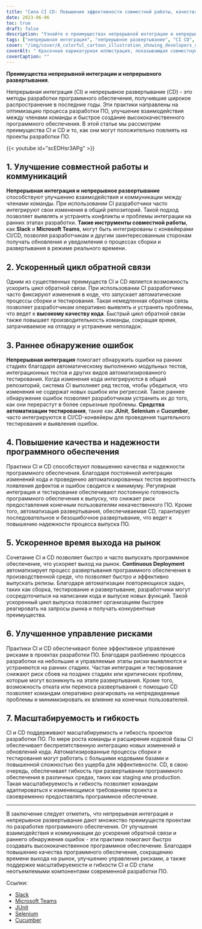 ```yaml
---
title: "Сила CI CD: Повышение эффективности совместной работы, качества и скорости"
date: 2023-06-06
toc: true
draft: false
description: "Узнайте о преимуществах непрерывной интеграции и непрерывного развертывания (CI CD) при разработке программного обеспечения, повышающих эффективность совместной работы, качество и скорость."
tags: ["непрерывная интеграция", "непрерывное развертывание", "CI CD", "разработка программного обеспечения", "сотрудничество", "связь", "контур обратной связи", "обнаружение ошибок", "качество программного обеспечения", "надежность", "время выхода на рынок", "управление рисками", "масштабируемость", "гибкость", "автоматизированное тестирование", "гибкая разработка", "DevOps", "производительность коллектива", "выпуски программного обеспечения", "автоматизация развертывания", "автоматизация тестирования", "быстрая поставка программного обеспечения", "гибкие методологии", "управление выпуском", "разработка программного обеспечения", "гибкие команды", "постоянное совершенствование", "тестирование программного обеспечения", "конвейеры развертывания", "процесс развертывания", "жизненный цикл разработки программного обеспечения"]
cover: "/img/cover/A_colorful_cartoon_illustration_showing_developers_collaborating.png"
coverAlt: " Красочная карикатурная иллюстрация, показывающая совместную работу разработчиков и быстрое и эффективное развертывание программного обеспечения с помощью инструментов и процессов CI CD."
coverCaption: ""
---
```


**Преимущества непрерывной интеграции и непрерывного развертывания**.

Непрерывная интеграция (CI) и непрерывное развертывание (CD) - это методы разработки программного обеспечения, получившие широкое распространение в последние годы. Эти практики направлены на оптимизацию процесса разработки ПО, улучшение взаимодействия между членами команды и быстрое создание высококачественного программного обеспечения. В этой статье мы рассмотрим преимущества CI и CD и то, как они могут положительно повлиять на проекты разработки ПО.

{{< youtube id="scEDHsr3APg" >}}

## 1. Улучшение совместной работы и коммуникаций

**Непрерывная интеграция и непрерывное развертывание** способствуют улучшению взаимодействия и коммуникации между членами команды. При использовании CI разработчики часто интегрируют свои изменения в общий репозиторий. Такой подход позволяет выявлять и устранять конфликты и проблемы интеграции на ранних этапах разработки. **Такие инструменты совместной работы**, как **Slack** и **Microsoft Teams**, могут быть интегрированы с конвейерами CI/CD, позволяя разработчикам и другим заинтересованным сторонам получать обновления и уведомления о процессах сборки и развертывания в режиме реального времени.

## 2. Ускоренный цикл обратной связи

Одним из существенных преимуществ CI и CD является возможность ускорить цикл обратной связи. При использовании CI разработчики часто фиксируют изменения в коде, что запускает автоматические процессы сборки и тестирования. Такая немедленная обратная связь позволяет разработчикам оперативно выявлять и устранять проблемы, что ведет к **высокому качеству кода**. Быстрый цикл обратной связи также повышает производительность команды, сокращая время, затрачиваемое на отладку и устранение неполадок.

## 3. Раннее обнаружение ошибок

**Непрерывная интеграция** помогает обнаружить ошибки на ранних стадиях благодаря автоматическому выполнению модульных тестов, интеграционных тестов и других видов автоматизированного тестирования. Когда изменения кода интегрируются в общий репозиторий, система CI выполняет ряд тестов, чтобы убедиться, что изменения не содержат новых ошибок или регрессий. Такое раннее обнаружение ошибок позволяет разработчикам устранить их до того, как они перерастут в более серьезные проблемы. **Средства автоматизации тестирования**, такие как **JUnit**, **Selenium** и **Cucumber**, часто интегрируются в CI/CD-конвейеры для проведения тщательного тестирования и выявления ошибок.

## 4. Повышение качества и надежности программного обеспечения

Практики CI и CD способствуют повышению качества и надежности программного обеспечения. Благодаря постоянной интеграции изменений кода и проведению автоматизированных тестов вероятность появления дефектов и ошибок сводится к минимуму. Регулярная интеграция и тестирование обеспечивают постоянную готовность программного обеспечения к выпуску, что снижает риск предоставления конечным пользователям некачественного ПО. Кроме того, автоматизация развертывания, обеспечиваемая CD, гарантирует последовательное и безошибочное развертывание, что ведет к повышению надежности процесса выпуска ПО.

## 5. Ускоренное время выхода на рынок

Сочетание CI и CD позволяет быстро и часто выпускать программное обеспечение, что ускоряет выход на рынок. **Continuous Deployment** автоматизирует процесс развертывания программного обеспечения в производственной среде, что позволяет быстро и эффективно выпускать релизы. Благодаря автоматизации повторяющихся задач, таких как сборка, тестирование и развертывание, разработчики могут сосредоточиться на написании кода и выпуске новых функций. Такой ускоренный цикл выпуска позволяет организациям быстрее реагировать на запросы рынка и получать конкурентные преимущества.

## 6. Улучшенное управление рисками

Практики CI и CD обеспечивают более эффективное управление рисками в проектах разработки ПО. Благодаря разбиению процесса разработки на небольшие и управляемые этапы риски выявляются и устраняются на ранних стадиях. Частая интеграция и тестирование снижают риск сбоев на поздних стадиях или критических проблем, которые могут возникнуть на этапе развертывания. Кроме того, возможность отката или переноса развертывания с помощью CD позволяет командам оперативно реагировать на непредвиденные проблемы и минимизировать их влияние на конечных пользователей.

## 7. Масштабируемость и гибкость

CI и CD поддерживают масштабируемость и гибкость проектов разработки ПО. По мере роста команды и расширения кодовой базы CI обеспечивает беспрепятственную интеграцию новых изменений и обновлений кода. Автоматизированные процессы сборки и тестирования могут работать с большими кодовыми базами и повышенной сложностью без ущерба для эффективности. CD, в свою очередь, обеспечивает гибкость при развертывании программного обеспечения в различных средах, таких как staging или production. Такая масштабируемость и гибкость позволяет командам адаптироваться к изменяющимся требованиям проекта и своевременно предоставлять программное обеспечение.

______

В заключение следует отметить, что непрерывная интеграция и непрерывное развертывание дают множество преимуществ проектам по разработке программного обеспечения. От улучшения взаимодействия и коммуникации до ускорения обратной связи и раннего обнаружения ошибок - эти практики помогают быстро создавать высококачественное программное обеспечение. Благодаря повышению качества программного обеспечения, сокращению времени выхода на рынок, улучшению управления рисками, а также поддержке масштабируемости и гибкости CI и CD стали неотъемлемыми компонентами современной разработки ПО.

Ссылки:
- [Slack](https://slack.com/)
- [Microsoft Teams](https://www.microsoft.com/en-us/microsoft-teams/group-chat-software)
- [JUnit](https://junit.org/junit5/)
- [Selenium](https://www.selenium.dev/)
- [Cucumber](https://cucumber.io/)
